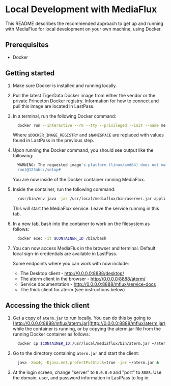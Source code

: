 # Local Development with MediaFlux

This README describes the recommended approach to get up and running with MediaFlux for local development on your own machine, using Docker.

## Prerequisites

* Docker 

## Getting started

1. Make sure Docker is installed and running locally.
1. Pull the latest TigerData Docker image from either the vendor or the private Princeton Docker registry.  Information for how to connect and pull this image are located in LastPass.
1. In a terminal, run the following Docker command:
    ```bash 
      docker run --interactive --rm --tty --privileged --init --name mediaflux --publish 0.0.0.0:8888:8888 $DOCKER_IMAGE_REGISTRY/$NAMESPACE/developer-image:latest /bin/bash
    ```
    Where `$DOCKER_IMAGE_REGISTRY` and `$NAMESPACE` are replaced with values found in LastPass in the previous step.
1. Upon running the Docker command, you should see output like the following:
   ```bash 
     WARNING: The requested image's platform (linux/amd64) does not match the detected host platform (linux/arm64/v8) and no specific platform was requested
     root@123abc:/setup#
   ```
   You are now inside of the Docker container running MediaFlux.
1. Inside the container, run the following command:
   ```bash 
     /usr/bin/env java -jar /usr/local/mediaflux/bin/aserver.jar application.home=/usr/local/mediaflux nogui
   ```
   This will start the MediaFlux service.  Leave the service running in this tab.

1. In a new tab, bash into the container to work on the filesystem as follows:
   ```bash
     docker exec -it $CONTAINER_ID /bin/bash
   ```

1. You can now access MediaFlux in the browser and terminal.  Default local sign-in credentials are available in LastPass.

   Some endpoints where you can work with now include:
     * The Desktop client - http://0.0.0.0:8888/desktop/
     * The aterm client in the browser - http://0.0.0.0:8888/aterm/ 
     * Service documentation - http://0.0.0.0:8888/mflux/service-docs 
     * The thick client for aterm (see instructions below)

## Accessing the thick client

1. Get a copy of `aterm.jar` to run locally.  You can do this by going to [http://0.0.0.0:8888/mflux/aterm.jar](http://0.0.0.0:8888/mflux/aterm.jar) while the container is running, or by copying the aterm.jar file from the running Docker container as follows:
   ```bash 
     docker cp $CONTAINER_ID:/usr/local/mediaflux/bin/aterm.jar ~/aterm.jar
   ```
1. Go to the directory containing `aterm.jar` and start the client:
   ```bash 
     java -Xmx4g -Djava.net.preferIPv4Stack=true -jar ~/aterm.jar &
   ```
1. At the login screen, change "server" to `0.0.0.0` and "port" to `8888`.  Use the domain, user, and password information in LastPass to log in.

